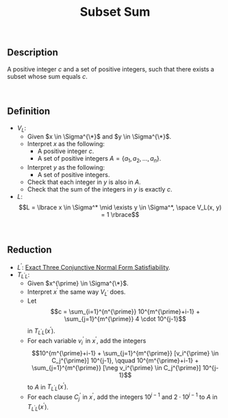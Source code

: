 # $$\text{Subset Sum}$$

<br>

## Description

A positive integer $c$ and a set of positive integers, such that there exists a subset whose sum equals $c$.

<br>

## Definition

- $V_L$:
  - Given $x \in \Sigma^{\*}$ and $y \in \Sigma^{\*}$.
  - Interpret $x$ as the following:
    - A positive integer $c$.
    - A set of positive integers $A = \lbrace a_1, a_2, ..., a_n \rbrace$.
  - Interpret $y$ as the following:
    - A set of positive integers.
  - Check that each integer in $y$ is also in $A$.
  - Check that the sum of the integers in $y$ is exactly $c$.
- $L$: $$L = \lbrace x \in \Sigma^* \mid \exists y \in \Sigma^*, \space V_L(x, y) = 1 \rbrace$$

<br>

## Reduction

- $L^{\prime}$: [Exact Three Conjunctive Normal Form Satisfiability](Exact-Three-Conjunctive-Normal-Form-Satisfiability.md).
- $T_{L^{\prime}L}$:
  - Given $x^{\prime} \in \Sigma^{\*}$.
  - Interpret $x^{\prime}$ the same way $V_{L^{\prime}}$ does.
  - Let $$c = \sum_{i=1}^{n^{\prime}} 10^{m^{\prime}+i-1} + \sum_{j=1}^{m^{\prime}} 4 \cdot 10^{j-1}$$ in $T_{L^{\prime}L}(x^{\prime})$.
  - For each variable $v_i^{\prime}$ in $x^{\prime}$, add the integers $$10^{m^{\prime}+i-1} + \sum_{j=1}^{m^{\prime}} [v_i^{\prime} \in C_j^{\prime}] 10^{j-1}, \qquad 10^{m^{\prime}+i-1} + \sum_{j=1}^{m^{\prime}} [\neg v_i^{\prime} \in C_j^{\prime}] 10^{j-1}$$ to $A$ in $T_{L^{\prime}L}(x^{\prime})$.
  - For each clause $C_j^{\prime}$ in $x^{\prime}$, add the integers $10^{j-1}$ and $2 \cdot 10^{j-1}$ to $A$ in $T_{L^{\prime}L}(x^{\prime})$.
